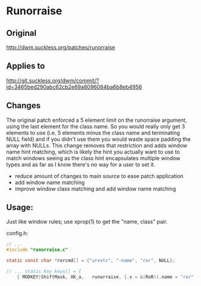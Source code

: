 # Runorraise

## Original

http://dwm.suckless.org/patches/runorraise

## Applies to

http://git.suckless.org/dwm/commit/?id=3465bed290abc62cb2e69a8096084ba6b8eb4956

## Changes

The original patch enforced a 5 element limit on the runorraise
argument, using the last element for the class name. So you would
really only get 3 elements to use (i.e. 5 elements minus the class
name and terminating NULL field) and if you didn't use them you would
waste space padding the array with NULLs. This change removes that
restriction and adds window name hint matching, which is likely the
hint you actually want to use to match windows seeing as the class
hint encapsulates multiple window types and as far as I know there's
no way for a user to set it.

 * reduce amount of changes to main source to ease patch application
 * add window name matching
 * improve window class matching and add window name matching

## Usage:

Just like window rules; use xprop(1) to get the "name, class"
pair.

config.h:
```c
// ...
#include "runorraise.c"

static const char *rorcmd[] = {"urxvtc", "-name", "ror", NULL};

// ... static Key keys[] = {
    { MODKEY|ShiftMask,	XK_a,	runorraise,	{.v = &(RoR)(.name = "ror", .spawn = (char **)rorcmd} },
```
